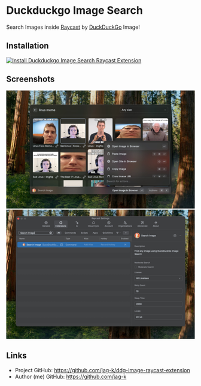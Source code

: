 # Duckduckgo Image Search

Search Images inside [Raycast](https://raycast.com) by [DuckDuckGo](https://duckduckgo.com/) Image!

## Installation

[![Install Duckduckgo Image Search Raycast Extension](https://www.raycast.com/jag-k/duckduckgo-image-search/install_button@2x.png)](https://www.raycast.com/jag-k/duckduckgo-image-search)

## Screenshots

![Duckduckgo Image Search Raycast Extension in Raycast menu](https://github.com/jag-k/ddg-image-raycast-extension/raw/main/metadata/duckduckgo-image-search-1.jpg)
![Duckduckgo Image Search Raycast Extension in Raycast Settings](https://github.com/jag-k/ddg-image-raycast-extension/raw/main/metadata/duckduckgo-image-search-2.jpg)

## Links

- Project GitHub: https://github.com/jag-k/ddg-image-raycast-extension
- Author (me) GitHub: https://github.com/jag-k
